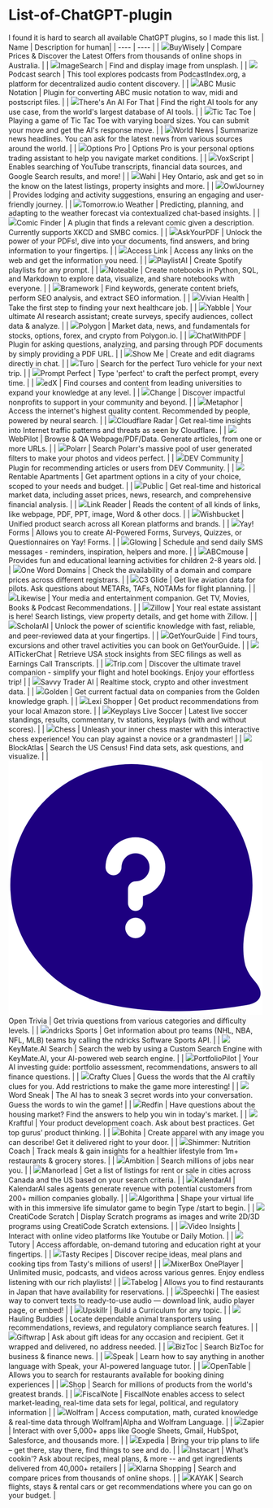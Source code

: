 
# List-of-ChatGPT-plugin

I found it is hard to search all available ChatGPT plugins, so I made this list.
| Name | Description for human|
| ---- | ---- | 
| ![](https://buywisely.com.au/assets/logo.png)BuyWisely | Compare Prices & Discover the Latest Offers from thousands of online shops in Australia. |
| ![](https://imagesearch.jjzhang.repl.co/logo.png)ImageSearch | Find and display image from unsplash. |
| ![](https://esne.ai/logo.png)Podcast search | This tool explores podcasts from PodcastIndex.org, a platform for decentralized audio content discovery. |
| ![](https://abcaudio.vynalezce.com/static/logo.png)ABC Music Notation | Plugin for converting ABC music notation to wav, midi and postscript files. |
| ![](https://media.theresanaiforthat.com/favicon-dark-large.png)There's An AI For That | Find the right AI tools for any use case, from the world's largest database of AI tools. |
| ![](https://api.ludum.dev/logo.png)Tic Tac Toe | Playing a game of Tic Tac Toe with varying board sizes. You can submit your move and get the AI's response move. |
| ![](https://simbiss.net/logo.png)World News | Summarize news headlines. You can ask for the latest news from various sources around the world. |
| ![](https://optionspro.io/assets/Icon/icon.png)Options Pro | Options Pro is your personal options trading assistant to help you navigate market conditions. |
| ![](https://voxscript.awt.icu/images/VoxScript_logo_32x32.png)VoxScript | Enables searching of YouTube transcripts, financial data sources, and Google Search results, and more! |
| ![](https://wahi.com/wp-content/uploads/2022/10/wahi-logo.svg)Wahi | Hey Ontario, ask and get so in the know on the latest listings, property insights and more. |
| ![](https://aiplugin-owljourney.owlting.com/logo.svg)OwlJourney | Provides lodging and activity suggestions, ensuring an engaging and user-friendly journey. |
| ![](https://assets.hypercast2.climacell.co/logo.png)Tomorrow.io Weather | Predicting, planning, and adapting to the weather forecast via contextualized chat-based insights. |
| ![](https://comicfinder.fly.dev/logo.png)Comic Finder | A plugin that finds a relevant comic given a description. Currently supports XKCD and SMBC comics. |
| ![](https://plugin.askyourpdf.com/.well-known/logo.png)AskYourPDF | Unlock the power of your PDFs!, dive into your documents, find answers, and bring information to your fingertips. |
| ![](https://www.accesslinks.ai/.well-known/logo.png)Access Link | Access any links on the web and get the information you need. |
| ![](https://playlistai-plugin.vercel.app/icon.png)PlaylistAI | Create Spotify playlists for any prompt. |
| ![](https://chat.noteable.io/origami/static/images/noteable-logo.png)Noteable | Create notebooks in Python, SQL, and Markdown to explore data, visualize, and share notebooks with everyone. |
| ![](https://plugin.bramework.com/logo.png)Bramework | Find keywords, generate content briefs, perform SEO analysis, and extract SEO information. |
| ![](https://plugin.ai.vivian.com/.well-known/logo.png)Vivian Health | Take the first step to finding your next healthcare job. |
| ![](https://yabblezone.net/.well-known/logo.png)Yabble | Your ultimate AI research assistant; create surveys, specify audiences, collect data & analyze. |
| ![](https://polygon.io/imgs/favicon.png)Polygon | Market data, news, and fundamentals for stocks, options, forex, and crypto from Polygon.io. |
| ![](https://chatwithpdf.sdan.io/logo.png)ChatWithPDF | Plugin for asking questions, analyzing, and parsing through PDF documents by simply providing a PDF URL. |
| ![](https://showme.redstarplugin.com/logo.svg)Show Me | Create and edit diagrams directly in chat. |
| ![](https://resources.turo.com/next-js/0.0.1/app_icon.png)Turo | Search for the perfect Turo vehicle for your next trip. |
| ![](https://xyz-prompt-perfect.uc.r.appspot.com/static/prompt_perfect_logo.png)Prompt Perfect | Type 'perfect' to craft the perfect prompt, every time. |
| ![](https://edx-chatgpt-plugin-public.s3.amazonaws.com/edx_logo_chatgpt_plugin.svg)edX | Find courses and content from leading universities to expand your knowledge at any level. |
| ![](https://api.getchange.io/.well-known/change-logo.png)Change | Discover impactful nonprofits to support in your community and beyond. |
| ![](https://api.metaphor.systems/logo.png)Metaphor | Access the internet's highest quality content. Recommended by people, powered by neural search. |
| ![](https://api.radar.cloudflare.com/.well-known/logo.svg)Cloudflare Radar | Get real-time insights into Internet traffic patterns and threats as seen by Cloudflare. |
| ![](https://webreader.webpilotai.com/logo.png)WebPilot | Browse & QA Webpage/PDF/Data. Generate articles, from one or more URLs. |
| ![](https://www.polarr.com/favicon-256x256.png)Polarr | Search Polarr's massive pool of user generated filters to make your photos and videos perfect. |
| ![](https://dev.to/logo.png)DEV Community | Plugin for recommending articles or users from DEV Community. |
| ![](https://abodo-assets.s3.amazonaws.com/external/rentable-logo-red.png)Rentable Apartments | Get apartment options in a city of your choice, scoped to your needs and budget. |
| ![](https://universal.hellopublic.com/gpt/public-icon.png)Public | Get real-time and historical market data, including asset prices, news, research, and comprehensive financial analysis. |
| ![](https://gochitchat.ai/linkreader/logo.png)Link Reader | Reads the content of all kinds of links, like webpage, PDF, PPT, image, Word & other docs. |
| ![](https://www.phloxcorp.io/logo.png)Wishbucket | Unified product search across all Korean platforms and brands. |
| ![](https://app.yayforms.com/logo.svg)Yay! Forms | Allows you to create AI-Powered Forms, Surveys, Quizzes, or Questionnaires on Yay! Forms. |
| ![](https://stage.glowing.ai/.well-known/glowing.png)Glowing | Schedule and send daily SMS messages - reminders, inspiration, helpers and more. |
| ![](https://ai.abcmouse.com/logo.png)ABCmouse | Provides fun and educational learning activities for children 2-8 years old. |
| ![](https://oneword.domains/logo.png)One Word Domains | Check the availability of a domain and compare prices across different registrars. |
| ![](https://c3glide-d9g5.boldstratus.com/c3glide-api/assets/BoldStratus+Purple+Icon.png)C3 Glide | Get live aviation data for pilots. Ask questions about METARs, TAFs, NOTAMs for flight planning. |
| ![](https://likewiserecommends.com/.well-known/logo.png)Likewise | Your media and entertainment companion. Get TV, Movies, Books & Podcast Recommendations. |
| ![](https://delivery.digitalassets.zillowgroup.com/api/public/content/200x200_CMS_Full.png?v=60fab90c)Zillow | Your real estate assistant is here! Search listings, view property details, and get home with Zillow. |
| ![](https://scholar-ai.net/logo.png)ScholarAI | Unlock the power of scientific knowledge with fast, reliable, and peer-reviewed data at your fingertips. |
| ![](https://code.getyourguide.com/assets/gyg-logo.svg)GetYourGuide | Find tours, excursions and other travel activities you can book on GetYourGuide. |
| ![](https://stock-advisor.com/.well-known/logo.png)AITickerChat | Retrieve USA stock insights from SEC filings as well as Earnings Call Transcripts. |
| ![](https://ak-s.tripcdn.com/modules/ibu/online-home/ee6a046e4f5b73083c94ac36ec3f81e2.ee6a046e4f5b73083c94ac36ec3f81e2.png)Trip.com | Discover the ultimate travel companion - simplify your flight and hotel bookings. Enjoy your effortless trip! |
| ![](https://savvytrader.com/android-chrome-192x192.png)Savvy Trader AI | Realtime stock, crypto and other investment data. |
| ![](https://chatgpt-plugin.prod.golden.dev/logo.png)Golden | Get current factual data on companies from the Golden knowledge graph. |
| ![](https://lexi-shopping-assistant-chatgpt-plugin.iamnazzty.repl.co/logo.png)Lexi Shopper | Get product recommendations from your local Amazon store. |
| ![](https://keyplays.malcsilberman.repl.co/static/img/icon.png)Keyplays Live Soccer | Latest live soccer standings, results, commentary, tv stations, keyplays (with and without scores). |
| ![](https://gpt-chess.atomic14.com/logo.png)Chess | Unleash your inner chess master with this interactive chess experience! You can play against a novice or a grandmaster! |
| ![](https://blockatlas.com/logo.png)BlockAtlas | Search the US Census! Find data sets, ask questions, and visualize. |
| ![](https://raw.githubusercontent.com/drengskapur/open-trivia-database-chat-plugin/main/icon.png)Open Trivia | Get trivia questions from various categories and difficulty levels. |
| ![](https://ndricks.com/logo.jpg)ndricks Sports | Get information about pro teams (NHL, NBA, NFL, MLB) teams by calling the ndricks Software Sports API. |
| ![](https://searchweb.keymate.ai/.well-known/icon.png)KeyMate.AI Search | Search the web by using a Custom Search Engine with KeyMate.AI, your AI-powered web search engine. |
| ![](https://portfoliopilot.com/logo.png)PortfolioPilot | Your AI investing guide: portfolio assessment, recommendations, answers to all finance questions. |
| ![](https://crafty-clues.jeevnayak.repl.co/static/logo.png)Crafty Clues | Guess the words that the AI craftily clues for you. Add restrictions to make the game more interesting! |
| ![](https://word-sneak.jeevnayak.repl.co/static/logo.png)Word Sneak | The AI has to sneak 3 secret words into your conversation. Guess the words to win the game! |
| ![](https://ssl.cdn-redfin.com/vLATEST/images/logos/redfin-logo-square-red-500.png)Redfin | Have questions about the housing market? Find the answers to help you win in today's market. |
| ![](https://klever-chatgpt-plugin-prod.herokuapp.com/logo.png)Kraftful | Your product development coach. Ask about best practices. Get top gurus’ product thinking. |
| ![](https://gptshop.bohita.com/logo.png)Bohita | Create apparel with any image you can describe! Get it delivered right to your door. |
| ![](https://shimmer.ooo/logo.svg)Shimmer: Nutrition Coach | Track meals & gain insights for a healthier lifestyle from 1m+ restaurants & grocery stores. |
| ![](https://assets.remoteambition.com/ai-plugin-logo.png)Ambition | Search millions of jobs near you. |
| ![](https://chatgpt.vipmanor.com/logo.png)Manorlead | Get a list of listings for rent or sale in cities across Canada and the US based on your search criteria. |
| ![](https://kalendar.ai/assets/logo-black-50c5284888eeea1d77f877d9a6736f1bf23533f975fae3939824cf429ad95e34.png)KalendarAI | KalendarAI sales agents generate revenue with potential customers from 200+ million companies globally. |
| ![](https://algorithma.replit.app/.well-known/logo.png)Algorithma | Shape your virtual life with in this immersive life simulator game to begin Type /start to begin. |
| ![](https://play.creaticode.com/tcode-static-files/images/newlogo200.png)CreatiCode Scratch | Display Scratch programs as images and write 2D/3D programs using CreatiCode Scratch extensions. |
| ![](https://jettel.de/logo.png)Video Insights | Interact with online video platforms like Youtube or Daily Motion. |
| ![](https://plugin-dtwewgpm2a-uc.a.run.app/logo.png)Tutory | Access affordable, on-demand tutoring and education right at your fingertips. |
| ![](https://api.tasty.co/.well-known/logo.png)Tasty Recipes | Discover recipe ideas, meal plans and cooking tips from Tasty's millions of users! |
| ![](https://www.mbplayer.com/favicon-app_store_icon.png)MixerBox OnePlayer | Unlimited music, podcasts, and videos across various genres. Enjoy endless listening with our rich playlists! |
| ![](https://tblg.k-img.com/images/smartphone/icon/app_icon_tabelog_flat_3x.png)Tabelog | Allows you to find restaurants in Japan that have availability for reservations. |
| ![](https://plugin.speechki.org/icon.svg)Speechki | The easiest way to convert texts to ready-to-use audio — download link, audio player page, or embed! |
| ![](https://amactionbot.bestviewsreviews.com/.well-known/logo.svg)Upskillr | Build a Curriculum for any topic. |
| ![](https://haulingbuddies.com/assets/icon_68_68-f5783fef14eb6cefa4084be40395b4e7402c395fd5441c0ceffdfe882c70d7f2.png)Hauling Buddies | Locate dependable animal transporters using recommendations, reviews, and regulatory compliance search features. |
| ![](https://giftwrap.ai/logo.png)Giftwrap | Ask about gift ideas for any occasion and recipient. Get it wrapped and delivered, no address needed. |
| ![](https://biztoc.com/favicon.png)BizToc | Search BizToc for business & finance news. |
| ![](https://api.speak.com/ai-plugin-logo.png)Speak | Learn how to say anything in another language with Speak, your AI-powered language tutor. |
| ![](https://cdn.otstatic.com/third-party/images/opentable-logo-512.png)OpenTable | Allows you to search for restaurants available for booking dining experiences |
| ![](https://cdn.shopify.com/shop-assets/static_uploads/shop-logo-white-bg-purple.png)Shop | Search for millions of products from the world's greatest brands. |
| ![](https://api.factba.se/static/fn-logo.png)FiscalNote | FiscalNote enables access to select market-leading, real-time data sets for legal, political, and regulatory information |
| ![](https://www.wolframcdn.com/images/icons/Wolfram.png)Wolfram | Access computation, math, curated knowledge & real-time data through Wolfram|Alpha and Wolfram Language. |
| ![](https://cdn.zappy.app/8f853364f9b383d65b44e184e04689ed.png)Zapier | Interact with over 5,000+ apps like Google Sheets, Gmail, HubSpot, Salesforce, and thousands more. |
| ![](https://a.travel-assets.com/egds/marks/brands/expedia/onekey__chiclet_square.svg)Expedia | Bring your trip plans to life – get there, stay there, find things to see and do. |
| ![](https://www.instacart.com/assets/beetstrap/brand/2022/carrotlogo-1286c257354036d178c09e815906198eb7f012b8cdc4f6f8ec86d3e64d799a5b.png)Instacart | What’s cookin'? Ask about recipes, meal plans, & more -- and get ingredients delivered from 40,000+ retailers |
| ![](https://www.klarna.com/assets/sites/5/2020/04/27143923/klarna-K-150x150.jpg)Klarna Shopping | Search and compare prices from thousands of online shops. |
| ![](https://content.r9cdn.net/images/apple-touch-icons/apple-touch-icon-120x120.png)KAYAK | Search flights, stays & rental cars or get recommendations where you can go on your budget. |
